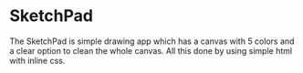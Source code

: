 # SketchPad
The SketchPad is simple drawing app which has a canvas with 5 colors and a clear option to clean the whole canvas. All this done by using simple html with inline css.
